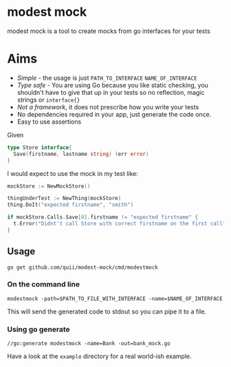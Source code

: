 # modest mock

modest mock is a tool to create mocks from go interfaces for your tests

# Aims

- *Simple* - the usage is just `PATH_TO_INTERFACE` `NAME_OF_INTERFACE`
- *Type safe* - You are using Go because you like static checking, you shouldn't have to give that up in your tests so no reflection, magic strings or `interface{}`
- *Not a framework*, it does not prescribe how you write your tests
- No dependencies required in your app, just generate the code once.
- Easy to use assertions

Given

```go
type Store interface{
  Save(firstname, lastname string) (err error)
}
```

I would expect to use the mock in my test like:

```go
mockStore := NewMockStore()

thingUnderTest := NewThing(mockStore)
thing.DoIt("expected firstname", "smith")

if mockStore.Calls.Save[0].firstname != "expected firstname" {
  t.Error("Didnt't call Store with correct firstname on the first call")
}
```

## Usage

`go get github.com/quii/modest-mock/cmd/modestmock`

### On the command line

`modestmock -path=$PATH_TO_FILE_WITH_INTERFACE -name=$NAME_OF_INTERFACE`

This will send the generated code to stdout so you can pipe it to a file.

### Using go generate

`//go:generate modestmock -name=Bank -out=bank_mock.go`

Have a look at the `example` directory for a real world-ish example. 
